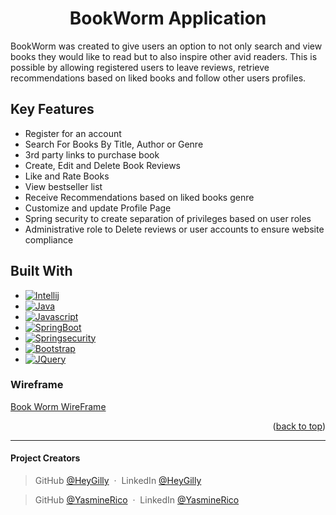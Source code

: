 <a name="readme-top"></a>

<h1 align="center">
  BookWorm Application 
  <br>
</h1>

<p>BookWorm was created to give users an option to not only search and view books they would like to read but to also inspire other avid readers. This is possible by allowing registered users to leave reviews, retrieve recommendations based on liked books and follow other users profiles. </p>

## Key Features

* Register for an account
* Search For Books By Title, Author or Genre
* 3rd party links to purchase book
* Create, Edit and Delete Book Reviews
* Like and Rate Books 
* View bestseller list
* Receive Recommendations based on liked books genre
* Customize and update Profile Page
* Spring security to create separation of privileges based on user roles
* Administrative role to Delete reviews or user accounts to ensure website compliance



## Built With
* [![Intellij][Intellij.com]][Intellij-url]
* [![Java][Java.com]][Java-url]
* [![Javascript][Javascript.com]][Javascript-url]
* [![SpringBoot][SpringBoot.com]][SpringBoot-url]
* [![Springsecurity][Springsecurity.com]][Springsecurity-url]
* [![Bootstrap][Bootstrap.com]][Bootstrap-url]
* [![JQuery][JQuery.com]][JQuery-url]

### Wireframe
[Book Worm WireFrame](https://www.figma.com/file/mtj3KazkwJlMVHTIq4RQxJ/Book-Worm?node-id=0%3A1)

<p align="right">(<a href="#readme-top">back to top</a>)</p>

---
<h4>Project Creators</h4>

> GitHub [@HeyGilly](https://github.com/HeyGilly) &nbsp;&middot;&nbsp;
> LinkedIn [@HeyGilly](https://www.linkedin.com/in/heygilly/)

> GitHub [@YasmineRico](https://github.com/YasmineRico) &nbsp;&middot;&nbsp;
> LinkedIn [@YasmineRico](https://www.linkedin.com/in/yasminerico/)

<!-- MARKDOWN LINKS & IMAGES -->
<!-- https://www.markdownguide.org/basic-syntax/#reference-style-links -->
[Intellij.com]: https://img.shields.io/badge/IntelliJ_IDEA-000000.svg?style=for-the-badge&logo=intellij-idea&logoColor=white
[intellij-url]: https://jetbrains.com
[Springboot.com]: https://img.shields.io/badge/Spring_Boot-F2F4F9?style=for-the-badge&logo=spring-boot
[SpringBoot-url]: https://springboot.com
[Springsecurity.com]: https://img.shields.io/badge/Spring_Security-6DB33F?style=for-the-badge&logo=Spring-Security&logoColor=white
[Springsecurity-url]: https://springsecurity.com
[Java.com]: https://img.shields.io/badge/Java-ED8B00?style=for-the-badge&logo=java&logoColor=white
[Java-url]: https://java.com
[Javascript.com]: https://img.shields.io/badge/JavaScript-323330?style=for-the-badge&logo=javascript&logoColor=F7DF1E
[Javascript-url]: https://javascript.com
[Bootstrap.com]: https://img.shields.io/badge/Bootstrap-563D7C?style=for-the-badge&logo=bootstrap&logoColor=white
[Bootstrap-url]: https://getbootstrap.com
[JQuery.com]: https://img.shields.io/badge/jQuery-0769AD?style=for-the-badge&logo=jquery&logoColor=white
[JQuery-url]: https://jquery.com 

